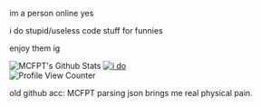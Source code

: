 im a person online yes

i do stupid/useless code stuff for funnies

enjoy them ig 


![MCFPT's Github Stats](https://github-readme-stats.vercel.app/api?username=MCFDev&count_private=true&show_icons=true&theme=radical)
[![i do](https://github-readme-stats.vercel.app/api/top-langs/?username=MCFDev&layout=compact&theme=radical)](https://github.com/anuraghazra/github-readme-stats)
<br>
![Profile View Counter](https://komarev.com/ghpvc/?username=MCFDev&color=blueviolet&style=flat-square)



old github acc: MCFPT
parsing json brings me real physical pain.
